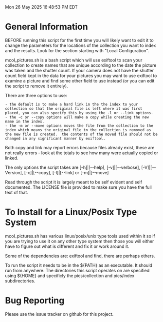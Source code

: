 Mon 26 May 2025 16:48:53 PM EDT


# General Information

  BEFORE running this script for the first time you will likely want to edit it to change the parameters for the locations of the collection you want to index and the results.  Look for the section starting with "Local Configuration".

  mcol_pictures.sh is a bash script which will use exiftool to scan your collection to create names that are unique according to the date the picture was taken and the shutter count.  If your camera does not have the shutter count field kept in the data for your pictures you may want to use exiftool to examine a picture and find some other field to use instead (or you can edit the script to remove it entirely).

  There are three options to use:

    - the default is to make a hard link in the the index to your collection so that the original file is left where it was first placed, you can also specify this by using the -l or --link options.
    - the -c or --copy options will make a copy while creating the new name in the index.
    - the -m or --move options moves the file from the collection to the index which means the original file in the collection is removed as the new file is created.  the contents of the moved file should not be changed in any significant manner by exiftool.

  Both copy and link may report errors because files already exist, these are not really errors - look at the totals to see how many were actually copied or linked.

  The only options the script takes are [-h]|[--help], [-v]|[--verbose], [-V]|[--Version], [-c]|[--copy], [-l]|[--link] or [-m]|[--move]

  Read through the script it is largely meant to be self evident and self documented.  The LICENSE file is provided to make sure you have the full text of that.


# To Install for a Linux/Posix Type System

  mcol_pictures.sh has various linux/posix/unix type tools used within it so if you are trying to use it on any other type system then those you will either have to figure out what is different and fix it or work around it.

  Some of the dependencies are: exiftool and find, there are perhaps others.

  To run the script it needs to be in the ${PATH} as an executable.  It should run from anywhere.  The directories this script operates on are specified using ${HOME} and specificly the pics/collection and pics/index subdirectories.


# Bug Reporting

  Please use the issue tracker on github for this project.


